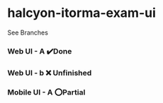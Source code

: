 # halcyon-itorma-exam-ui

See Branches

### Web UI - A        ✔️Done
### Web UI - b        ❌ Unfinished 

### Mobile UI - A     ⭕Partial
